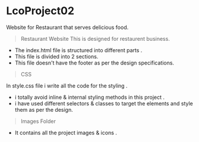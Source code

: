 # LcoProject02
Website for Restaurant that serves delicious food.
>Restaurant Website
This is designed for restaurent business.

*   The index.html file is structured into different parts .
*   This file is divided into 2 sections.
*   This file doesn't have the footer as per the design specifications.

>CSS

In style.css file i write all the code for the styling .

* i totally avoid inline & internal styling methods in this project  .
* i have used different selectors & classes to target the elements and style them as per the design.

>Images Folder

* It contains all the project images & icons .
